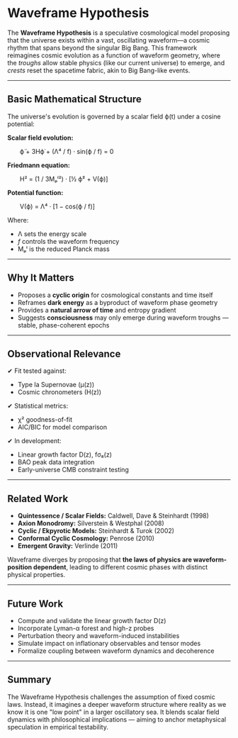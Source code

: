 
# Waveframe Hypothesis

The **Waveframe Hypothesis** is a speculative cosmological model proposing that the universe exists within a vast, oscillating waveform—a cosmic rhythm that spans beyond the singular Big Bang. This framework reimagines cosmic evolution as a function of waveform geometry, where the *troughs* allow stable physics (like our current universe) to emerge, and *crests* reset the spacetime fabric, akin to Big Bang-like events.

---

## Basic Mathematical Structure

The universe's evolution is governed by a scalar field ϕ(t) under a cosine potential:

**Scalar field evolution:**

  ϕ̈ + 3Hϕ̇ + (Λ⁴ / f) · sin(ϕ / f) = 0

**Friedmann equation:**

  H² = (1 / 3Mₚˡ²) · [½ ϕ̇² + V(ϕ)]

**Potential function:**

  V(ϕ) = Λ⁴ · [1 − cos(ϕ / f)]

Where:
- Λ sets the energy scale
- *f* controls the waveform frequency
- Mₚˡ is the reduced Planck mass

---

## Why It Matters

- Proposes a **cyclic origin** for cosmological constants and time itself
- Reframes **dark energy** as a byproduct of waveform phase geometry
- Provides a **natural arrow of time** and entropy gradient
- Suggests **consciousness** may only emerge during waveform troughs — stable, phase-coherent epochs

---

## Observational Relevance

✔ Fit tested against:
- Type Ia Supernovae (μ(z))
- Cosmic chronometers (H(z))

✔ Statistical metrics:
- χ² goodness-of-fit
- AIC/BIC for model comparison

✔ In development:
- Linear growth factor D(z), fσ₈(z)
- BAO peak data integration
- Early-universe CMB constraint testing

---

## Related Work

- **Quintessence / Scalar Fields:** Caldwell, Dave & Steinhardt (1998)
- **Axion Monodromy:** Silverstein & Westphal (2008)
- **Cyclic / Ekpyrotic Models:** Steinhardt & Turok (2002)
- **Conformal Cyclic Cosmology:** Penrose (2010)
- **Emergent Gravity:** Verlinde (2011)

Waveframe diverges by proposing that **the laws of physics are waveform-position dependent**, leading to different cosmic phases with distinct physical properties.

---

## Future Work

- Compute and validate the linear growth factor D(z)
- Incorporate Lyman-α forest and high-z probes
- Perturbation theory and waveform-induced instabilities
- Simulate impact on inflationary observables and tensor modes
- Formalize coupling between waveform dynamics and decoherence

---

## Summary

The Waveframe Hypothesis challenges the assumption of fixed cosmic laws. Instead, it imagines a deeper waveform structure where reality as we know it is one "low point" in a larger oscillatory sea. It blends scalar field dynamics with philosophical implications — aiming to anchor metaphysical speculation in empirical testability.
